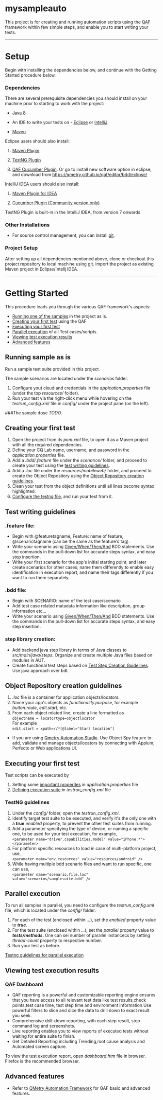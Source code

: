 # mysampleauto

This project is for creating and running automation scripts using the [QAF](https://github.com/qmetry/qaf) framework within few simple steps, and enable you to start writing your tests.

**********************
# Setup

Begin with installing the dependencies below, and continue with the Getting Started procedure below.

### Dependencies

There are several prerequisite dependencies you should install on your machine prior to starting to work with the project:

* [Java 8](http://www.oracle.com/technetwork/java/javase/downloads/jdk8-downloads-2133151.html)

* An IDE to write your tests on - [Eclipse](http://www.eclipse.org/downloads/packages/eclipse-ide-java-developers/marsr) or [IntelliJ](https://www.jetbrains.com/idea/download/#)

* [Maven](https://maven.apache.org/)

Eclipse users should also install:

1. [Maven Plugin](http://marketplace.eclipse.org/content/m2e-connector-maven-dependency-plugin)

2. [TestNG Plugin](http://testng.org/doc/download.html)

3. [QAF Cucumber Plugin](https://marketplace.eclipse.org/content/qaf-bdd-editors). Or go to  install new software option in eclipse, and download from https://qmetry.github.io/qaf/editor/bdd/eclipse/

IntelliJ IDEA users should also install:

1. [Maven Plugin for IDEA](https://plugins.jetbrains.com/plugin/1166)

2. [Cucumber Plugin (Community version only)](https://plugins.jetbrains.com/plugin/7212)

TestNG Plugin is built-in in the IntelliJ IDEA, from version 7 onwards.
 
### Other Installations

* For source control management, you can install [git](https://git-scm.com/downloads).

### Project Setup

After setting up all dependencies mentioned above, clone or checkout this project repository to local machine using git. Import the project as existing Maven project in Eclipse/Intellj IDEA.

**********************
# Getting Started

This procedure leads you through the various QAF framework's aspects:

* [Running one of the samples](#running-sample-as-is) in the project as is.
* [Creating your first test](#creating-your-first-test) using the QAF
* [Executing your first test](#executing-your-first-test)
* [Parallel execution](#parallel-execution) of all Test cases/scripts.
* [Viewing test execution results](#viewing-test-execution-results)
* [Advanced features](#advanced-features)

## Running sample as is

Run a sample test suite provided in this project.

The sample scenarios are located under the _scenarios_ folder.

1. Configure yout cloud and credentials in the _appication.properties_ file (under the top _resources/_ folder).
2. Run your test via the right-click menu while hovering on the _testrun_config.xml_ file in _config/_ under the project pane (on the left).

###The sample dose _TODO_.

## Creating your first test

1. Open the project from its _pom.xml_ file, to open it as a Maven project with all the required dependencies.
2. Define your CQ Lab name, username, and password in the _application.properties_ file.
3. Add a  _.bdd_/_.feature_ file under the _scenarios/_ folder, and proceed to create your test using the [test writing guidelines](#test-writing-guidelines).
5. Add a _.loc_ file under the _resources/mobileweb/_ folder, and proceed to create the Object Repository using the [Object Repository creation guidelines](#object-repository-creation-guidelines).
6. Clean your test from the object definitions until all lines become syntax highlighted.
7. [Configure the testng file](#testng-guidelines), and run your test from it.


## Test writing guidelines

### .feature file:

* Begin with @featuretagname, Feature: name of feature, @scenariotagname (can be the same as the feature's tag).
* Write your scenario using [Given/When/Then/And](https://github.com/cucumber/cucumber/wiki/Given-When-Then) BDD statements. Use the commands in the pull-down list for accurate steps syntax, and easy step insertion.
* Write your first scenario for the app's initial starting point, and later create scenarios for other cases; name them differently to enable easy identification in execution report, and name their tags differently if you want to run them separately.


### .bdd file:

* Begin with SCENARIO: name of the test case/scenario
* Add test case related matadata information like description, group information etc...
* Write your scenario using [Given/When/Then/And](https://qmetry.github.io/qaf/latest/scenario.html) BDD statements. Use the commands in the pull-down list for accurate steps syntax, and easy step insertion.

### step library creation:

* Add backend java step library in terms of Java classes to _src/main/java/steps_. Organize and create multiple Java files based on modules in AUT.
* Create functional test steps based on [Test Step Creation Guidelines](https://qmetry.github.io/qaf/latest/Describe_Test_Step.html). Use java approach over bdl.

## Object Repository creation guidelines

1. _.loc_ file is a container for application objects/locators.
2. Name your app's objects as _functionality.purpose_, for example _button.route_, _edit.start_, etc.
3. From each object related line, create a line formatted as <br>`objectname = locatortype=objectlocator`<br>For example <br>`edit.start = xpath=//*[@label="Start location"]`

* If you are using [Qmetry Automation Studio](http://www.qmetry.com/automated-testing-tools-qmetry-automated-studio/). Use Object Spy feature to add, validate and manage objects/locators by connecting with Appium, Perfecto or Web applications UI. 

## Executing your first test

Test scripts can be executed by

1. Setting some [important properites](https://qmetry.github.io/qaf/latest/properties_list.html) in _application.properties_ file
2. [Defining execution suite](#testng-guidelines) in _testrun_config.xml_ file

### TestNG guidelines

1. Under the _config/_ folder, open the _testrun_config.xml_.
2. Identify target test suite to be executed, and verify it's the only one with a **true** _enabled_ property, to prevent the other test suites from running.
3. Add a parameter specifying the type of device, or naming a specific one, to be used for your test execution, for example, <br>`<parameter name="driver.capabilities.model" value="iPhone.*"></parameter>`
4. For platform specific resources to load in case of multi-platform project, use, <br>`<parameter name="env.resources" value="resources/android" />` 
5. While having multiple bdd scenario files and want to run specific, one can use, <br>`<parameter name="scenario.file.loc" value="scenarios/samplesuite.bdd" />` 

## Parallel execution
To run all samples in parallel, you need to configure the _testrun_config.xml_ file, which is located under the _config/_ folder.

1. For each of the test (enclosed within <test>...</test>), set the _enabled_ property value to **_true_**.
2. For the test suite (enclosed within <suite>...</suite>), set the _parallel_ property value to **_tests/methods_**. One can sel number of parallel instancecs by setting _thread-count_ property to respective number.
3. Run your test as before.

[Testng guidelines for parallel execution](http://testng.org/doc/documentation-main.html#parallel-suites)

## Viewing test execution results

### QAF Dashboard

* QAF reporting is a powerful and customizable reporting engine ensures that you have access to all relevant test data like test results,check points,test case time, test step time and environment information.Use powerful filters to slice and dice the data to drill down to exact result you seek.
* Comprehensive drill-down reporting, with each step result, step command log and screenshots.
* Live reporting enables you to view reports of executed tests without waiting for entire suite to finish.
* Get Detailed Reporting including Trending,root cause analysis and Automated screen capture.

To view the test execution report, open _dashboard.htm_ file in browser. Firefox is the recommended browser.

## Advanced features

* Refer to [QMetry Automation Framework](https://qmetry.github.io/qaf/latest/docs.html) for QAF basic and advanced features.


